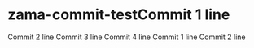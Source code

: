 # zama-commit-testCommit 1 line
Commit 2 line
Commit 3 line
Commit 4 line
Commit 1 line
Commit 2 line
